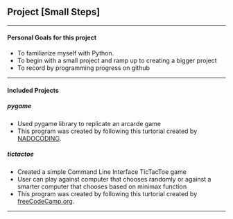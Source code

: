 

## Project [Small Steps]
___

#### Personal Goals for this project
- To familiarize myself with Python.
- To begin with a small project and ramp up to creating a bigger project
- To record by programming progress on github
___

#### Included Projects

##### pygame
- Used pygame library to replicate an arcarde game
- This program was created by following this turtorial created by [NADOCODING](https://youtu.be/Dkx8Pl6QKW0).

##### tictactoe
- Created a simple Command Line Interface TicTacToe game
- User can play against computer that chooses randomly or against a smarter computer that chooses based on minimax function
- This program was created by following this turtorial created by [freeCodeCamp.org](https://youtu.be/8ext9G7xspg).
___




